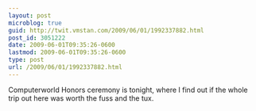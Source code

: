 ```yaml
---
layout: post
microblog: true
guid: http://twit.vmstan.com/2009/06/01/1992337882.html
post_id: 3051222
date: 2009-06-01T09:35:26-0600
lastmod: 2009-06-01T09:35:26-0600
type: post
url: /2009/06/01/1992337882.html
---
```

Computerworld Honors ceremony is tonight, where I find out if the whole trip out here was worth the fuss and the tux.
